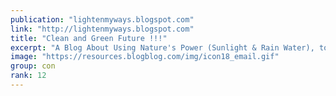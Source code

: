 ```yaml
---
publication: "lightenmyways.blogspot.com"
link: "http://lightenmyways.blogspot.com"
title: "Clean and Green Future !!!"
excerpt: "A Blog About Using Nature's Power (Sunlight & Rain Water), to get Free Electricity & Free Water."
image: "https://resources.blogblog.com/img/icon18_email.gif"
group: con
rank: 12
---
```

